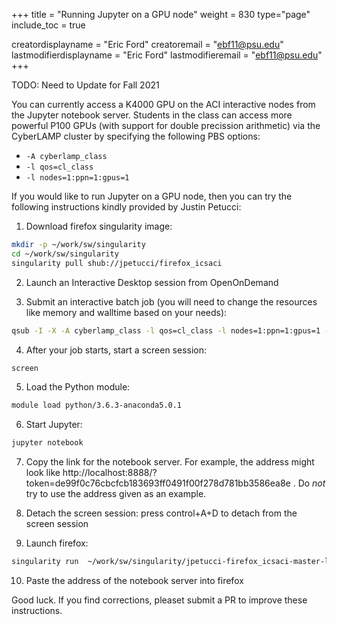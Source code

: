 +++
title = "Running Jupyter on a GPU node"
weight = 830
type="page"
include_toc = true

creatordisplayname = "Eric Ford"
creatoremail = "ebf11@psu.edu"
lastmodifierdisplayname = "Eric Ford"
lastmodifieremail = "ebf11@psu.edu"
+++

TODO: Need to Update for Fall 2021

You can currently access a K4000 GPU on the ACI interactive nodes from the Jupyter notebook server.  Students in the class can access more powerful P100 GPUs (with support for double precission arithmetic) via the CyberLAMP cluster by specifying the following PBS options:
- `-A cyberlamp_class`
- `-l qos=cl_class`
- `-l nodes=1:ppn=1:gpus=1` 

If you would like to run Jupyter on a GPU node, then you can try the following instructions kindly provided by Justin Petucci:

1. Download firefox singularity image:
```bash
mkdir -p ~/work/sw/singularity
cd ~/work/sw/singularity
singularity pull shub://jpetucci/firefox_icsaci
```

2. Launch an Interactive Desktop session from OpenOnDemand

3. Submit an interactive batch job (you will need to change the resources like memory and walltime based on your needs):
```bash
qsub -I -X -A cyberlamp_class -l qos=cl_class -l nodes=1:ppn=1:gpus=1 -l walltime=2:00:00
```

4. After your job starts, start a screen session:
```bash
screen
```

5. Load the Python module:
```bash
module load python/3.6.3-anaconda5.0.1
```

6. Start Jupyter:
```bash
jupyter notebook
```

7. Copy the link for the notebook server.  For example, the address might look like http://localhost:8888/?token=de99f0c76cbcfcb183693ff0491f00f278d781bb3586ea8e . Do *not* try to use the address given as an example.

8. Detach the screen session:
 press control+A+D to detach from the screen session

9. Launch firefox:
```bash
singularity run  ~/work/sw/singularity/jpetucci-firefox_icsaci-master-latest.simg
```

10. Paste the address of the notebook server into firefox 

Good luck.  If you find corrections, pleaset submit a PR to improve these instructions. 
